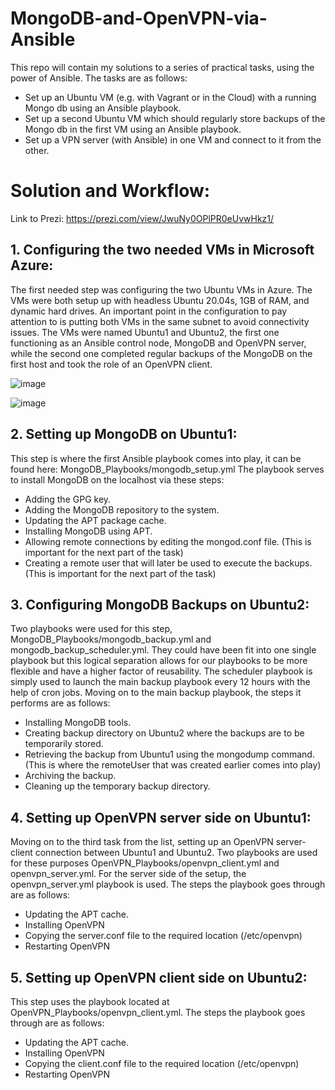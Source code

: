 # MongoDB-and-OpenVPN-via-Ansible
This repo will contain my solutions to a series of practical tasks, using the power of Ansible. The tasks are as follows:
- Set up an Ubuntu VM (e.g. with Vagrant or in the Cloud) with a running Mongo db using an Ansible playbook.
- Set up a second Ubuntu VM which should regularly store backups of the Mongo db in the first VM using an Ansible playbook.
- Set up a VPN server (with Ansible) in one VM and connect to it from the other.

# Solution and Workflow:
Link to Prezi: https://prezi.com/view/JwuNy0OPlPR0eUvwHkz1/
## 1. Configuring the two needed VMs in Microsoft Azure:

   The first needed step was configuring the two Ubuntu VMs in Azure. The VMs were both setup up with headless Ubuntu 20.04s, 1GB of RAM, and dynamic hard drives.
   An important point in the configuration to pay attention to is putting both VMs in the same subnet to avoid connectivity issues. The VMs were named Ubuntu1 and Ubuntu2, the first one functioning as
   an Ansible control node, MongoDB and OpenVPN server, while the second one completed regular backups of the MongoDB on the first host and took the role of an OpenVPN client.

   ![image](https://github.com/philiphristoff/MongoDB-and-OpenVPN-via-Ansible/assets/110902715/a9025d4e-3aec-4e01-9314-f2cd2bd1f9d2)

   ![image](https://github.com/philiphristoff/MongoDB-and-OpenVPN-via-Ansible/assets/110902715/d38e7a5b-befb-4805-85fb-91569b5e3792)



## 2. Setting up MongoDB on Ubuntu1:
 
   This step is where the first Ansible playbook comes into play, it can be found here: MongoDB_Playbooks/mongodb_setup.yml
   The playbook serves to install MongoDB on the localhost via these steps:
   - Adding the GPG key.
   - Adding the MongoDB repository to the system.
   - Updating the APT package cache.
   - Installing MongoDB using APT.
   - Allowing remote connections by editing the mongod.conf file. (This is important for the next part of the task)
   - Creating a remote user that will later be used to execute the backups. (This is important for the next part of the task)

## 3. Configuring MongoDB Backups on Ubuntu2:
 
   Two playbooks were used for this step, MongoDB_Playbooks/mongodb_backup.yml and mongodb_backup_scheduler.yml. They could have been fit into one single playbook but this logical separation allows
   for our playbooks to be more flexible and have a higher factor of reusability.
   The scheduler playbook is simply used to launch the main backup playbook every 12 hours with the help of cron jobs. Moving on to the main backup playbook, the steps it performs are as follows:
   - Installing MongoDB tools.
   - Creating backup directory on Ubuntu2 where the backups are to be temporarily stored.
   - Retrieving the backup from Ubuntu1 using the mongodump command. (This is where the remoteUser that was created earlier comes into play)
   - Archiving the backup.
   - Cleaning up the temporary backup directory.

## 4. Setting up OpenVPN server side on Ubuntu1:

   Moving on to the third task from the list, setting up an OpenVPN server-client connection between Ubuntu1 and Ubuntu2. Two playbooks are used for these purposes OpenVPN_Playbooks/openvpn_client.yml and openvpn_server.yml.
   For the server side of the setup, the openvpn_server.yml playbook is used. The steps the playbook goes through are as follows:
   - Updating the APT cache.
   - Installing OpenVPN
   - Copying the server.conf file to the required location (/etc/openvpn)
   - Restarting OpenVPN

## 5. Setting up OpenVPN client side on Ubuntu2:

   This step uses the playbook located at OpenVPN_Playbooks/openvpn_client.yml. The steps the playbook goes through are as follows:
   - Updating the APT cache.
   - Installing OpenVPN
   - Copying the client.conf file to the required location (/etc/openvpn)
   - Restarting OpenVPN

